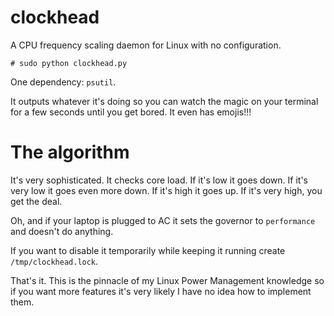 clockhead
=========

A CPU frequency scaling daemon for Linux with no configuration.

`# sudo python clockhead.py`

One dependency: `psutil`.

It outputs whatever it's doing so you can watch the magic on
your terminal for a few seconds until you get bored. It even
has emojis!!!

The algorithm
=============

It's very sophisticated. It checks core load. If it's low it
goes down. If it's very low it goes even more down. If it's high
it goes up. If it's very high, you get the deal.

Oh, and if your laptop is plugged to AC it sets the governor to
`performance` and doesn't do anything.

If you want to disable it temporarily while keeping it running
create `/tmp/clockhead.lock`.

That's it. This is the pinnacle of my Linux Power Management
knowledge so if you want more features it's very likely I have
no idea how to implement them.
